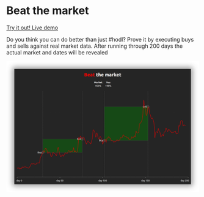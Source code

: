# Beat the market

[Try it out! Live demo](https://dapplion.github.io/beat-the-market/)

Do you think you can do better than just #hodl? Prove it by executing buys and sells against real market data. After running through 200 days the actual market and dates will be revealed

<p align="center"><a href="https://dapplion.github.io/beat-the-market/"><img title="demo" src='docs/demo-screen.png' /></a></p>
